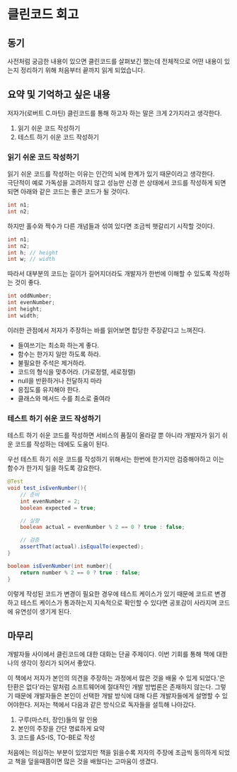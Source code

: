# 클린코드 회고

## 동기

사전처럼 궁금한 내용이 있으면 클린코드를 살펴보긴 했는데 전체적으로 어떤 내용이 있는지 정리하기 위해 처음부터 끝까지 읽게 되었습니다.

## 요약 및 기억하고 싶은 내용

저자가(로버트 C.마틴) 클린코드를 통해 하고자 하는 말은 크게 2가지라고 생각한다.

1. 읽기 쉬운 코드 작성하기
2. 테스트 하기 쉬운 코드 작성하기

### 읽기 쉬운 코드 작성하기

읽기 쉬운 코드를 작성하는 이유는 인간의 뇌에 한계가 있기 때문이라고 생각한다.  
극단적이 예로 가독성을 고려하지 않고 성능만 신경 쓴 상태에서 코드를 작성하게 되면 되면 아래와 같은 코드는 좋은 코드가 될 것이다.

```java
int n1;
int n2;
```

하지만 홀수와 짝수가 다른 개념들과 섞여 있다면 조금씩 햇갈리기 시작할 것이다.

```java
int n1;
int n2;
int h; // height
int w; // width
```

따라서 대부분의 코드는 길이가 길어지더라도 개발자가 한번에 이해할 수 있도록 작성하는 것이 좋다.

```java
int oddNumber;
int evenNumber;
int height;
int width;
```

이러한 관점에서 저자가 주장하는 바를 읽어보면 합당한 주장같다고 느껴진다.

- 들여쓰기는 최소화 하는게 좋다.
- 함수는 한가지 일만 하도록 하라.
- 불필요한 주석은 제거하라.
- 코드의 형식을 맞추어라. (가로정렬, 세로정렬)
- null을 반환하거나 전달하지 마라
- 응집도를 유지해야 한다.
- 클래스와 메서드 수를 최소로 줄여라

### 테스트 하기 쉬운 코드 작성하기

테스트 하기 쉬운 코드를 작성하면 서비스의 품질이 올라갈 뿐 아니라 개발자가 읽기 쉬운 코드를 작성하는 데에도 도움이 된다.

우선 테스트 하기 쉬운 코드를 작성하기 위해서는 한번에 한가지만 검증해야하고 이는 함수가 한가지 일을 하도록 강요한다.

```java
@Test
void test_isEvenNumber(){
    // 준비
    int evenNumber = 2;
    boolean expected = true;

    // 실향
    boolean actual = evenNumber % 2 == 0 ? true : false;

    // 검증
    assertThat(actual).isEqualTo(expected);
}

boolean isEvenNumber(int number){
    return number % 2 == 0 ? true : false;
}
```

이렇게 작성된 코드가 변경이 필요한 경우에 테스트 케이스가 있기 때문에 코드르 변경하고 테스트 케이스가 통과하는지 지속적으로 확인할 수 있다면 공포감이 사라지며 코드에 유연성이 생기게 된다.

## 마무리

개발자들 사이에서 클린코드에 대한 대화는 단골 주제이다. 이번 기회를 통해 책에 대한 나의 생각이 정리가 되어서 좋았다.

이 책에서 저자가 본인의 의견을 주장하는 과정에서 많은 것을 배울 수 있게 되었다.'은탄환은 없다'라는 말처럼 소프트웨어에 절대적인 개발 방법론은 존재하지 않는다. 그렇기 때문에 개발자들은 본인이 선택한 개발 방식에 대해 다른 개발자들에게 설명할 수 있어야한다.
저자는 책에서 다음과 같은 방식으로 독자들을 설득해 나아갔다.

1. 구루(마스터, 장인)들의 말 인용
2. 본인의 주장을 간단 명료하게 요약
3. 코드를 AS-IS, TO-BE로 작성

처음에는 의심하는 부분이 있었지만 책을 읽을수록 저자의 주장에 조금씩 동의하게 되었고 책을 덮을때쯤이면 많은 것을 배웠다는 고마움이 생겼다.
